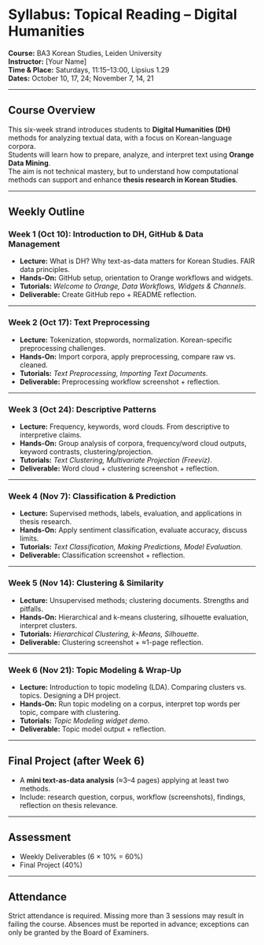# Syllabus: Topical Reading – Digital Humanities  
**Course:** BA3 Korean Studies, Leiden University  
**Instructor:** [Your Name]  
**Time & Place:** Saturdays, 11:15–13:00, Lipsius 1.29  
**Dates:** October 10, 17, 24; November 7, 14, 21  

---

## Course Overview
This six-week strand introduces students to **Digital Humanities (DH)** methods for analyzing textual data, with a focus on Korean-language corpora.  
Students will learn how to prepare, analyze, and interpret text using **Orange Data Mining**.  
The aim is not technical mastery, but to understand how computational methods can support and enhance **thesis research in Korean Studies**.

---

## Weekly Outline

### Week 1 (Oct 10): Introduction to DH, GitHub & Data Management
- **Lecture:** What is DH? Why text-as-data matters for Korean Studies. FAIR data principles.  
- **Hands-On:** GitHub setup, orientation to Orange workflows and widgets.  
- **Tutorials:** *Welcome to Orange, Data Workflows, Widgets & Channels*.  
- **Deliverable:** Create GitHub repo + README reflection.  

---

### Week 2 (Oct 17): Text Preprocessing
- **Lecture:** Tokenization, stopwords, normalization. Korean-specific preprocessing challenges.  
- **Hands-On:** Import corpora, apply preprocessing, compare raw vs. cleaned.  
- **Tutorials:** *Text Preprocessing, Importing Text Documents*.  
- **Deliverable:** Preprocessing workflow screenshot + reflection.  

---

### Week 3 (Oct 24): Descriptive Patterns
- **Lecture:** Frequency, keywords, word clouds. From descriptive to interpretive claims.  
- **Hands-On:** Group analysis of corpora, frequency/word cloud outputs, keyword contrasts, clustering/projection.  
- **Tutorials:** *Text Clustering, Multivariate Projection (Freeviz)*.  
- **Deliverable:** Word cloud + clustering screenshot + reflection.  

---

### Week 4 (Nov 7): Classification & Prediction
- **Lecture:** Supervised methods, labels, evaluation, and applications in thesis research.  
- **Hands-On:** Apply sentiment classification, evaluate accuracy, discuss limits.  
- **Tutorials:** *Text Classification, Making Predictions, Model Evaluation*.  
- **Deliverable:** Classification screenshot + reflection.  

---

### Week 5 (Nov 14): Clustering & Similarity
- **Lecture:** Unsupervised methods; clustering documents. Strengths and pitfalls.  
- **Hands-On:** Hierarchical and k-means clustering, silhouette evaluation, interpret clusters.  
- **Tutorials:** *Hierarchical Clustering, k-Means, Silhouette*.  
- **Deliverable:** Clustering screenshot + ≈1-page reflection.  

---

### Week 6 (Nov 21): Topic Modeling & Wrap-Up
- **Lecture:** Introduction to topic modeling (LDA). Comparing clusters vs. topics. Designing a DH project.  
- **Hands-On:** Run topic modeling on a corpus, interpret top words per topic, compare with clustering.  
- **Tutorials:** *Topic Modeling widget demo*.  
- **Deliverable:** Topic model output + reflection.  

---

## Final Project (after Week 6)
- A **mini text-as-data analysis** (≈3–4 pages) applying at least two methods.  
- Include: research question, corpus, workflow (screenshots), findings, reflection on thesis relevance.  

---

## Assessment
- Weekly Deliverables (6 × 10% = 60%)  
- Final Project (40%)  

---

## Attendance
Strict attendance is required. Missing more than 3 sessions may result in failing the course. Absences must be reported in advance; exceptions can only be granted by the Board of Examiners.  

